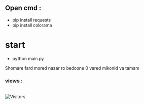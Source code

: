 ## Open cmd :
- pip install requests
- pip install colorama
# start 
- python main.py

Shomare fard mored nazar ro bedoone 0 vared mikonid va tamam

<h3>views :</h3>
<br>
<img src="https://profile-counter.glitch.me/farbodXme/count.svg" alt="Visitors">
